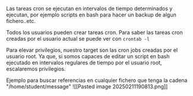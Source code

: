 Las tareas cron se ejecutan en intervalos de tiempo determinados y ejecutan, por ejemplo scripts en bash para hacer un backup de algun fichero..etc.

Todos los usuarios pueden crear tareas cron.
Para saber las tareas cron creadas por el usuario actual se puede ver con `crontab -l`

Para elevar privilegios, nuestro target son las cron jobs creadas por el usuario root. Ya que, si somos capaces de editar un script en bash ejecutado en intervalos regulares de tiempo por el usuario root, escalaremos privilegios.

Ejemplo para buscar referencias en cualquier fichero que tenga la cadena "/home/student/message"
![[Pasted image 20250211190813.png]]
